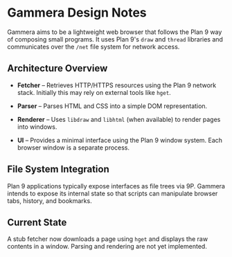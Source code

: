 # Gammera Design Notes

Gammera aims to be a lightweight web browser that follows the Plan 9 way
of composing small programs. It uses Plan 9's `draw` and `thread`
libraries and communicates over the `/net` file system for network
access.

## Architecture Overview

* **Fetcher** – Retrieves HTTP/HTTPS resources using the Plan 9 network
  stack. Initially this may rely on external tools like `hget`.

* **Parser** – Parses HTML and CSS into a simple DOM representation.
* **Renderer** – Uses `libdraw` and `libhtml` (when available) to render
  pages into windows.
* **UI** – Provides a minimal interface using the Plan 9 window system.
  Each browser window is a separate process.

## File System Integration

Plan 9 applications typically expose interfaces as file trees via 9P.
Gammera intends to expose its internal state so that scripts can
manipulate browser tabs, history, and bookmarks.

## Current State

A stub fetcher now downloads a page using `hget` and displays the raw
contents in a window. Parsing and rendering are not yet implemented.
